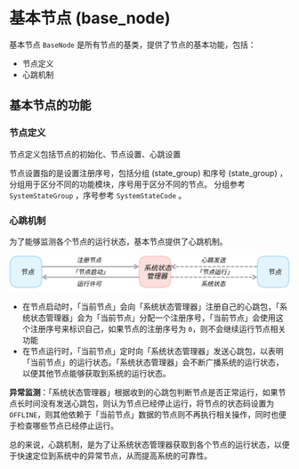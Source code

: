 # 基本节点 (base_node)

基本节点 `BaseNode` 是所有节点的基类，提供了节点的基本功能，包括：
- 节点定义
- 心跳机制



## 基本节点的功能

### 节点定义

节点定义包括节点的初始化、节点设置、心跳设置

节点设置指的是设置注册序号，包括分组 (state_group) 和序号 (state_group) ，分组用于区分不同的功能模块，序号用于区分不同的节点。
分组参考 `SystemStateGroup` ，序号参考 `SystemStateCode` 。

### 心跳机制

为了能够监测各个节点的运行状态，基本节点提供了心跳机制。


![心跳机制](./images/heartbeat-mechanism.svg)

- 在节点启动时，「当前节点」会向「系统状态管理器」注册自己的心跳包，「系统状态管理器」会为「当前节点」分配一个注册序号，「当前节点」会使用这个注册序号来标识自己，如果节点的注册序号为 `0`，则不会继续运行节点相关功能
- 在节点运行时，「当前节点」定时向「系统状态管理器」发送心跳包，以表明「当前节点」的运行状态。「系统状态管理器」会不断广播系统的运行状态，以便其他节点能够获取到系统的运行状态。

**异常监测**：「系统状态管理器」根据收到的心跳包判断节点是否正常运行，如果节点长时间没有发送心跳包，则认为节点已经停止运行，将节点的状态码设置为 `OFFLINE`，则其他依赖于「当前节点」数据的节点则不再执行相关操作，同时也便于检查哪些节点已经停止运行。

总的来说，心跳机制，是为了让系统状态管理器获取到各个节点的运行状态，以便于快速定位到系统中的异常节点，从而提高系统的可靠性。